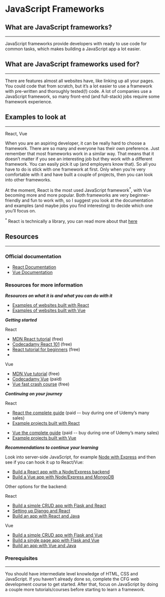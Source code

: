 # JavaScript Frameworks

## What are JavaScript frameworks?
---
JavaScript frameworks provide developers with ready to use code for common tasks, which makes building a JavaScript app a lot easier.

## What are JavaScript frameworks used for?
---
There are features almost all websites have, like linking up all your pages. You could code that from scratch, but it’s a lot easier to use a framework with pre-written and thoroughly tested(!) code. A lot of companies use a JavaScript framework, so many front-end (and full-stack) jobs require some framework experience.

## Examples to look at
---
React, Vue

When you are an aspiring developer, it can be really hard to choose a framework. There are so many and everyone has their own preference. Just remember that most frameworks work in a similar way. That means that it doesn’t matter if you see an interesting job but they work with a different framework. You can easily pick it up (and employers know that). So all you have to do is stick with one framework at first. Only when you’re very comfortable with it and have built a couple of projects, then you can look into other frameworks. 

At the moment, React is the most used JavaScript framework<sup>*</sup>, with Vue becoming more and more popular. Both frameworks are very beginner-friendly and fun to work with, so I suggest you look at the documentation and examples (and maybe jobs you find interesting) to decide which one you’ll focus on.

<sup>*</sup> React is technically a library, you can read more about that [here](https://www.freecodecamp.org/news/is-react-a-library-or-a-framework/)

## Resources
---
### Official documentation
<ul>
  <li><a href="https://reactjs.org/docs/getting-started.html">React Documentation</a></li>
  <li><a href="https://vuejs.org/v2/guide/">Vue Documentation</a></li>
</ul>

### Resources for more information
***Resources on what it is and what you can do with it***

<ul>
  <li><a href="https://www.ideamotive.co/blog/amazing-examples-of-react-web-development">Examples of websites built with React</a></li>
  <li><a href="https://dev.to/davidepacilio/20-awesome-websites-built-using-vue-js-1goo">Examples of websites built with Vue</a></li>
</ul>

***Getting started***

React
<ul>
  <li><a href="https://developer.mozilla.org/en-US/docs/Learn/Tools_and_testing/Client-side_JavaScript_frameworks#react_tutorials">MDN React tutorial</a> (free)</li>
  <li><a href="https://www.codecademy.com/learn/react-101">Codecadamy React 101</a> (free)</li>
  <li><a href="https://www.youtube.com/watch?v=Ke90Tje7VS0&ab_channel=ProgrammingwithMosh">React tutorial for beginners</a> (free)</li>
  <li><a href=""></a></li>
</ul>

Vue
<ul>
  <li><a href="https://developer.mozilla.org/en-US/docs/Learn/Tools_and_testing/Client-side_JavaScript_frameworks#vue_tutorials">MDN Vue tutorial</a> (free)</li>
   <li><a href="https://www.codecademy.com/learn/learn-vue-js">Codecadamy Vue</a> (paid)</li>
   <li><a href="https://www.udemy.com/course/vuejs-fast-crash-course/">Vue fast crash course</a> (free)</li>
</ul>

***Continuing on your journey***

React
<ul>
  <li><a href="https://www.udemy.com/course/react-the-complete-guide-incl-redux/">React the complete guide</a>  (paid -- buy during one of Udemy’s many sales)</li>
  <li><a href="https://www.devaradise.com/react-example-projects">Example projects built with React</a></li>
</ul>

<ul>
  <li><a href="https://www.udemy.com/course/vuejs-2-the-complete-guide/">Vue the complete guide</a>  (paid -- buy during one of Udemy’s many sales)</li>
  <li><a href="https://www.devaradise.com/vue-example-projects">Example projects built with Vue</a></li>
</ul>

***Recommendations to continue your learning***

Look into server-side JavaScript, for example [Node with Express](https://developer.mozilla.org/en-US/docs/Learn/Server-side/Express_Nodejs/Introduction) and then see if you can hook it up to React/Vue:
<ul>
  <li><a href="https://www.freecodecamp.org/news/create-a-react-frontend-a-node-express-backend-and-connect-them-together-c5798926047c/">Build a React app with a Node/Express backend</a></li>
  <li><a href="https://vegibit.com/vue-js-express-tutorial/">Build a Vue app with Node/Express and MongoDB</a></li>
</ul>

Other options for the backend:

React
<ul>
  <li><a href="https://developer.okta.com/blog/2018/12/20/crud-app-with-python-flask-react">Build a simple CRUD app with Flask and React</a></li>
  <li><a href="http://v1k45.com/blog/modern-django-part-1-setting-up-django-and-react/">Setting up Django and React</a></li>
  <li><a href="https://medium.com/bb-tutorials-and-thoughts/how-to-develop-and-build-react-app-with-java-backend-c1e6c5c93ae">Build an app with React and Java</a></li>
</ul>

Vue
<ul>
  <li><a href="https://codesource.io/build-a-crud-application-vue-and-django/">Build a simple CRUD app with Flask and Vue</a></li>
  <li><a href="https://testdriven.io/blog/developing-a-single-page-app-with-flask-and-vuejs/">Build a single page app with Flask and Vue</a></li>
  <li><a href="https://medium.com/bb-tutorials-and-thoughts/how-to-develop-and-build-vue-js-app-with-java-backend-4e9d72bb8ce5">Build an app with Vue and Java</a></li>
</ul>

### Prerequisites
---
You should have intermediate level knowledge of HTML, CSS and JavaScript. If you haven’t already done so, complete the CFG web development course to get started. After that, focus on JavaScript by doing a couple more tutorials/courses before starting to learn a framework.